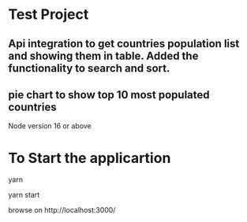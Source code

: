 # Test Project

## Api integration to get countries population list and showing them in table. Added the functionality to search and sort.

## pie chart to show top 10 most populated countries

Node version 16 or above

# To Start the applicartion

yarn

yarn start

browse on http://localhost:3000/